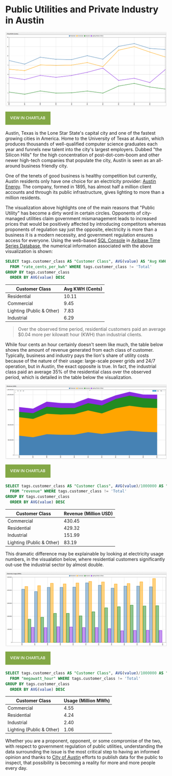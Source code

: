 # Public Utilities and Private Industry in Austin

![](Images/AP-001.png)

[![View in ChartLab](Images/button.png)](https://apps.axibase.com/chartlab/efc684ff/2/#fullscreen)

Austin, Texas is the Lone Star State's capital city and one of the fastest growing cities in America. Home to the University
of Texas at Austin, which produces thousands of well-qualified computer science graduates each year and funnels new talent into
the city's largest employers. Dubbed "the Silicon Hills" for the high concentration of post-dot-com-boom and other newer
high-tech companies that populate the city, Austin is seen as an all-around business friendly city.

One of the tenets of good business is healthy competition but currently, Austin residents only have one choice for an electricity
provider: [Austin Energy](https://austinenergy.com/wps/portal/ae/home/!ut/p/a1/jY_NCsIwEISfxUOOmk2rUr3F-tOqWPBQay6SSqyVmoQ0VXx7o-BFFF3YwzLfzuxihjPMJL-UBbelkrx6zKy_I1GvS0ZA5sGUDIBGq266DmN_RogDtg6AL0Xh1_4GsycCXuBFIXhxMknGEKdJSpNFCLPQfwHfI-Z_HEll7gcFZkYchBGm0xj33NFaXQ8RIOBNbUsppDDFrbNXZwRXXSPQylheOVm4zlVjEThRc3lra6MOZSU-eR9VbXH2bon1OYNTr7osaat1B4vV0aY!/dl5/d5/L2dBISEvZ0FBIS9nQSEh/).
The company, formed in 1895, has almost half a million client accounts and through its public infrastructure, gives lighting
to more than a million residents.

The visualization above highlights one of the main reasons that "Public Utility" has become a dirty word in certain
circles. Opponents of city-managed utilities claim government mismanagement leads to increased prices that would be positively
affected by introducing competitors whereas proponents of regulation say just the opposite, electricity is more than a business
it is a modern necessity, and government regulation ensures access for everyone. Using the web-based [SQL Console](https://axibase.com/docs/atsd/sql/) in [Axibase Time Series Database](https://axibase.com/docs/atsd/), the numerical information associated with the above visualization is shown:

```sql
SELECT tags.customer_class AS "Customer Class", AVG(value) AS "Avg KWH (Cents)"
  FROM "rate_cents_per_kwh" WHERE tags.customer_class != 'Total'
GROUP BY tags.customer_class
  ORDER BY AVG(value) DESC
```

| Customer Class            | Avg KWH (Cents) |
|---------------------------|-----------------|
| Residential               | 10.11           |
| Commercial                | 9.45            |
| Lighting (Public & Other) | 7.83            |
| Industrial                | 6.29            |

> Over the observed time period, residential customers paid an average $0.04 more per kilowatt hour (KWH) than industrial
clients.

While four cents an hour certainly doesn't seem like much, the table below shows the amount of revenue generated from each class of customer. Typically, business and industry
pays the lion's share of utility costs because of the nature of their usage: large-scale power grids and 24/7 operation, but
in Austin, the exact opposite is true. In fact, the industrial class paid an average 35% of the residential class over the
observed period, which is detailed in the table below the visualization.

![](Images/AP-002.png)

[![View in ChartLab](Images/button.png)](https://apps.axibase.com/chartlab/efc684ff/3/#fullscreen)

```sql
SELECT tags.customer_class AS "Customer Class", AVG(value)/1000000 AS "Revenue (Million USD)"
  FROM "revenue" WHERE tags.customer_class != 'Total'
GROUP BY tags.customer_class
  ORDER BY AVG(value) DESC
```

| Customer Class            | Revenue (Million USD) |
|---------------------------|-----------------------|
| Commercial                | 430.45                |
| Residential               | 429.32                |
| Industrial                | 151.99                |
| Lighting (Public & Other) | 83.19                 |

This dramatic difference may be explainable by looking at electricity usage numbers, in the visualation below, where residential
customers significantly out-use the industrial sector by almost double.

![](Images/AP-003.png)

[![View in ChartLab](Images/button.png)](https://apps.axibase.com/chartlab/efc684ff/4/#fullscreen)

```sql
SELECT tags.customer_class AS "Customer Class", AVG(value)/1000000 AS "Usage (Million MWh)"
  FROM "megawatt_hour" WHERE tags.customer_class != 'Total'
GROUP BY tags.customer_class
  ORDER BY AVG(value) DESC
```

| Customer Class            | Usage (Million MWh) |
|---------------------------|---------------------|
| Commercial                | 4.55                |
| Residential               | 4.24                |
| Industrial                | 2.40                |
| Lighting (Public & Other) | 1.06                |

Whether you are a proponent, opponent, or some compromise of the two, with respect to government regulation of public utilities,
understanding the data surrounding the issue is the most critical step to having an informed opinion and thanks to [City of Austin](https://data.austintexas.gov/)
efforts to publish data for the public to inspect, that possibility is becoming a reality for more and more people every day.
